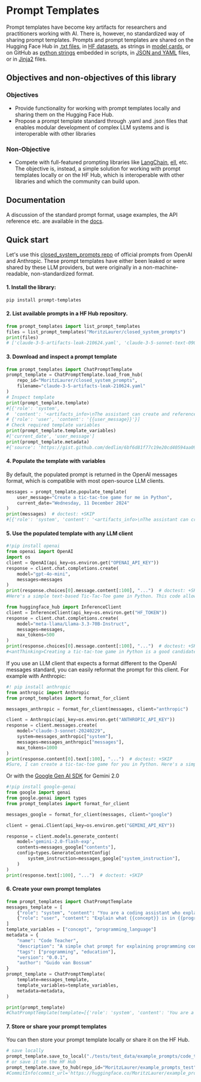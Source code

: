 # Prompt Templates

Prompt templates have become key artifacts for researchers and practitioners working with AI. There is, however, no standardized way of sharing prompt templates. Prompts and prompt templates are shared on the Hugging Face Hub in [.txt files](https://huggingface.co/HuggingFaceFW/fineweb-edu-classifier/blob/main/utils/prompt.txt), in [HF datasets](https://huggingface.co/datasets/fka/awesome-chatgpt-prompts), as strings in [model cards](https://huggingface.co/OpenGVLab/InternVL2-8B#grounding-benchmarks), or on GitHub as [python strings](https://github.com/huggingface/cosmopedia/tree/main/prompts) embedded in scripts, in [JSON and YAML](https://github.com/hwchase17/langchain-hub/blob/master/prompts/README.md) files, or in [Jinja2](https://github.com/argilla-io/distilabel/tree/main/src/distilabel/steps/tasks/templates) files.



## Objectives and non-objectives of this library
### Objectives
- Provide functionality for working with prompt templates locally and sharing them on the Hugging Face Hub. 
- Propose a prompt template standard through .yaml and .json files that enables modular development of complex LLM systems and is interoperable with other libraries
### Non-Objective 
- Compete with full-featured prompting libraries like [LangChain](https://github.com/langchain-ai/langchain), [ell](https://docs.ell.so/reference/index.html), etc. The objective is, instead, a simple solution for working with prompt templates locally or on the HF Hub, which is interoperable with other libraries and which the community can build upon.


## Documentation

A discussion of the standard prompt format, usage examples, the API reference etc. are available in the [docs](https://moritzlaurer.github.io/prompt_templates/).


## Quick start

Let's use this [closed_system_prompts repo](https://huggingface.co/MoritzLaurer/closed_system_prompts) of official prompts from OpenAI and Anthropic. These prompt templates have either been leaked or were shared by these LLM providers, but were originally in a non-machine-readable, non-standardized format.


#### 1. Install the library:

```bash
pip install prompt-templates
```


#### 2. List available prompts in a HF Hub repository. 

```python
from prompt_templates import list_prompt_templates
files = list_prompt_templates("MoritzLaurer/closed_system_prompts")
print(files)
# ['claude-3-5-artifacts-leak-210624.yaml', 'claude-3-5-sonnet-text-090924.yaml', 'claude-3-5-sonnet-text-image-090924.yaml', 'openai-metaprompt-audio.yaml', 'openai-metaprompt-text.yaml']

```

#### 3. Download and inspect a prompt template

```python
from prompt_templates import ChatPromptTemplate
prompt_template = ChatPromptTemplate.load_from_hub(
    repo_id="MoritzLaurer/closed_system_prompts",
    filename="claude-3-5-artifacts-leak-210624.yaml"
)
# Inspect template
print(prompt_template.template)
#[{'role': 'system',
#  'content': '<artifacts_info>\nThe assistant can create and reference artifacts ...'},
# {'role': 'user', 'content': '{{user_message}}'}]
# Check required template variables
print(prompt_template.template_variables)
#['current_date', 'user_message']
print(prompt_template.metadata)
#{'source': 'https://gist.github.com/dedlim/6bf6d81f77c19e20cd40594aa09e3ecd'}

```


#### 4. Populate the template with variables
By default, the populated prompt is returned in the OpenAI messages format, which is compatible with most open-source LLM clients.

```python
messages = prompt_template.populate_template(
    user_message="Create a tic-tac-toe game for me in Python",
    current_date="Wednesday, 11 December 2024"
)
print(messages)  # doctest: +SKIP
#[{'role': 'system', 'content': '<artifacts_info>\nThe assistant can create and reference artifacts during conversations. Artifacts are ...'}, {'role': 'user', 'content': 'Create a tic-tac-toe game for me in Python'}]

```

#### 5. Use the populated template with any LLM client

```python
#!pip install openai
from openai import OpenAI
import os
client = OpenAI(api_key=os.environ.get("OPENAI_API_KEY"))
response = client.chat.completions.create(
    model="gpt-4o-mini",
    messages=messages
)
print(response.choices[0].message.content[:100], "...")  # doctest: +SKIP
#Here's a simple text-based Tic-Tac-Toe game in Python. This code allows two players to take turns pl ...

```

```python
from huggingface_hub import InferenceClient
client = InferenceClient(api_key=os.environ.get("HF_TOKEN"))
response = client.chat.completions.create(
    model="meta-llama/Llama-3.3-70B-Instruct", 
    messages=messages,
    max_tokens=500
)
print(response.choices[0].message.content[:100], "...")  # doctest: +SKIP
#<antThinking>Creating a tic-tac-toe game in Python is a good candidate for an artifact. It's a self- ...

```

If you use an LLM client that expects a format different to the OpenAI messages standard, you can easily reformat the prompt for this client. For example with Anthropic:

```python
#! pip install anthropic
from anthropic import Anthropic
from prompt_templates import format_for_client

messages_anthropic = format_for_client(messages, client="anthropic")

client = Anthropic(api_key=os.environ.get("ANTHROPIC_API_KEY"))
response = client.messages.create(
    model="claude-3-sonnet-20240229",
    system=messages_anthropic["system"],
    messages=messages_anthropic["messages"],
    max_tokens=1000
)
print(response.content[0].text[:100], "...")  # doctest: +SKIP
#Sure, I can create a tic-tac-toe game for you in Python. Here's a simple implementation: ...

```

Or with the [Google Gen AI SDK](https://github.com/googleapis/python-genai) for Gemini 2.0

```python
#!pip install google-genai
from google import genai
from google.genai import types
from prompt_templates import format_for_client

messages_google = format_for_client(messages, client="google")

client = genai.Client(api_key=os.environ.get("GEMINI_API_KEY"))

response = client.models.generate_content(
    model='gemini-2.0-flash-exp',
    contents=messages_google["contents"],
    config=types.GenerateContentConfig(
        system_instruction=messages_google["system_instruction"],
    )
)
print(response.text[:100], "...")  # doctest: +SKIP

```

#### 6. Create your own prompt templates

```python
from prompt_templates import ChatPromptTemplate
messages_template = [
    {"role": "system", "content": "You are a coding assistant who explains concepts clearly and provides short examples."},
    {"role": "user", "content": "Explain what {{concept}} is in {{programming_language}}."}
]
template_variables = ["concept", "programming_language"]
metadata = {
    "name": "Code Teacher",
    "description": "A simple chat prompt for explaining programming concepts with examples",
    "tags": ["programming", "education"],
    "version": "0.0.1",
    "author": "Guido van Bossum"
}
prompt_template = ChatPromptTemplate(
    template=messages_template,
    template_variables=template_variables,
    metadata=metadata,
)

print(prompt_template)
#ChatPromptTemplate(template=[{'role': 'system', 'content': 'You are a coding a..., template_variables=['concept', 'programming_language'], metadata={'name': 'Code Teacher', 'description': 'A simple ..., client_parameters={}, custom_data={}, populator='jinja2', jinja2_security_level='standard')

```

#### 7. Store or share your prompt templates
You can then store your prompt template locally or share it on the HF Hub.

```python
# save locally
prompt_template.save_to_local("./tests/test_data/example_prompts/code_teacher_test.yaml")
# or save it on the HF Hub
prompt_template.save_to_hub(repo_id="MoritzLaurer/example_prompts_test", filename="code_teacher_test.yaml", create_repo=True)  # doctest: +SKIP
#CommitInfo(commit_url='https://huggingface.co/MoritzLaurer/example_prompts_test/commit/4cefd2c94f684f9bf419382f96b36692cd175e84', commit_message='Upload prompt template code_teacher_test.yaml', commit_description='', oid='4cefd2c94f684f9bf419382f96b36692cd175e84', pr_url=None, repo_url=RepoUrl('https://huggingface.co/MoritzLaurer/example_prompts_test', endpoint='https://huggingface.co', repo_type='dataset', repo_id='MoritzLaurer/example_prompts_test'), pr_revision=None, pr_num=None)

```

